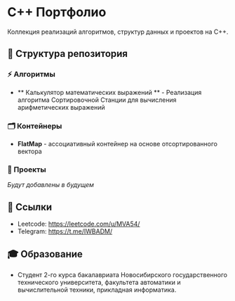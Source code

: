 # C++ Портфолио

Коллекция реализаций алгоритмов, структур данных и проектов на C++.

## 📁 Структура репозитория

### ⚡ Алгоритмы
- ** Калькулятор математических выражений ** - Реализация алгоритма Сортировочной Станции для вычисления арифметических выражений
### 🗂️ Контейнеры
- **FlatMap** - ассоциативный контейнер на основе отсортированного вектора

### 🚀 Проекты
*Будут добавлены в будущем*

## 🔗 Ссылки
- Leetcode: https://leetcode.com/u/MVA54/
- Telegram: https://t.me/IWBADM/

## 🎓 Образование
- Студент 2-го курса бакалавриата Новосибирского государственного технического университета, факультета автоматики и вычислительной техники, прикладная информатика.
